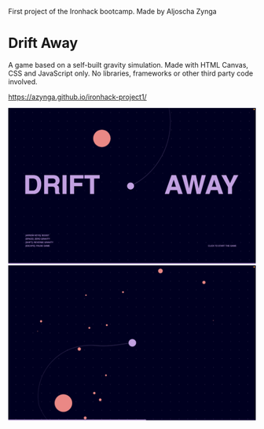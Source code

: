 First project of the Ironhack bootcamp.
Made by Aljoscha Zynga

# Drift Away
A game based on a self-built gravity simulation. Made with HTML Canvas, CSS and JavaScript only. No libraries, frameworks or other third party code involved.

https://azynga.github.io/ironhack-project1/

![screenshot](./screenshot-01.png)
![screenshot](./screenshot-02.png)
